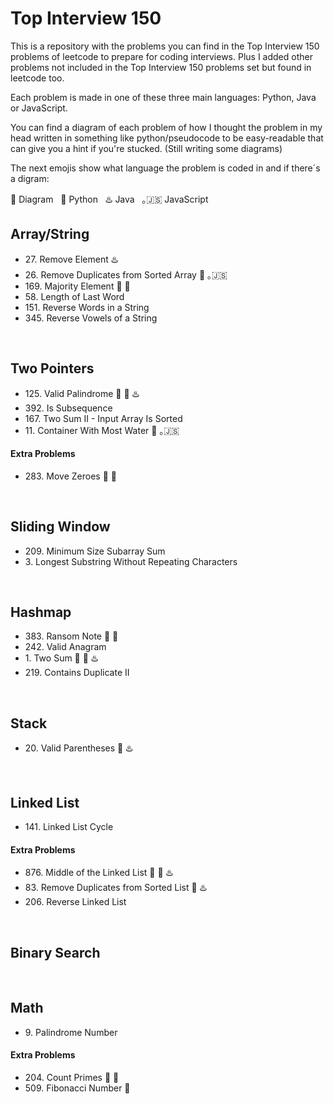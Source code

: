 <h1>Top Interview 150</h1>
<p>This is a repository with the problems you can find in the Top Interview 150 problems of leetcode to prepare for coding interviews.
Plus I added other problems not included in the Top Interview 150 problems set but found in leetcode too.</p>
<p>Each problem is made in one of these three main languages: Python, Java or JavaScript.</p>
<p>You can find a diagram of each problem of how I thought the problem in my head written in something like
python/pseudocode to be easy-readable that can give you a hint if you're stucked. (Still writing some diagrams)</p>
<p>The next emojis show what language the problem is coded in and if there´s a digram:</p>
<span>📝 Diagram</span>&nbsp;&nbsp;
<span>🐍 Python</span>&nbsp;&nbsp;
<span>♨️ Java</span>&nbsp;&nbsp;
<span>｡🇯‌🇸‌ JavaScript</span>&nbsp;&nbsp;
<br>

<h2>Array/String</h2>
<ul>
  <li>27. Remove Element ♨️</li>
  <li>26. Remove Duplicates from Sorted Array 🐍 ｡🇯‌🇸</li>
  <li>169. Majority Element 📝 🐍</li>
  <li>58. Length of Last Word</li>
  <li>151. Reverse Words in a String</li>
  <li>345. Reverse Vowels of a String</li>
</ul>
<br>

<h2>Two Pointers</h2>
<ul>
  <li>125. Valid Palindrome 📝 🐍 ♨️</li>
  <li>392. Is Subsequence</li>
  <li>167. Two Sum II - Input Array Is Sorted</li>
  <li>11. Container With Most Water 🐍 ｡🇯‌🇸</li>
</ul>
<h4>Extra Problems</h4>
<ul>
    <li>283. Move Zeroes 📝 🐍</li>
</ul>
<br>

<h2>Sliding Window</h2>
<ul>
  <li>209. Minimum Size Subarray Sum</li>
  <li>3. Longest Substring Without Repeating Characters</li>
</ul>
<br>

<h2>Hashmap</h2>
<ul>
  <li>383. Ransom Note 📝 🐍</li>
  <li>242. Valid Anagram</li>
  <li>1. Two Sum 📝 🐍 ♨️</li>
  <li>219. Contains Duplicate II</li>
</ul>
<br>

<h2>Stack</h2>
<ul>
  <li>20. Valid Parentheses 🐍 ♨️</li>
</ul>
<br>

<h2>Linked List</h2>
<ul>
  <li>141. Linked List Cycle</li>
</ul>
<h4>Extra Problems</h4>
<ul>
  <li>876. Middle of the Linked List 📝 🐍 ♨️</li>
  <li>83. Remove Duplicates from Sorted List 🐍 ♨️</li>
  <li>206. Reverse Linked List</li>
</ul>
<br>

<h2>Binary Search</h2>
<br>

<h2>Math</h2>
<ul>
  <li>9. Palindrome Number</li>
</ul>
<h4>Extra Problems</h4>
<ul>
  <li>204. Count Primes 📝 🐍</li>
  <li>509. Fibonacci Number 🐍</li>
</ul>

